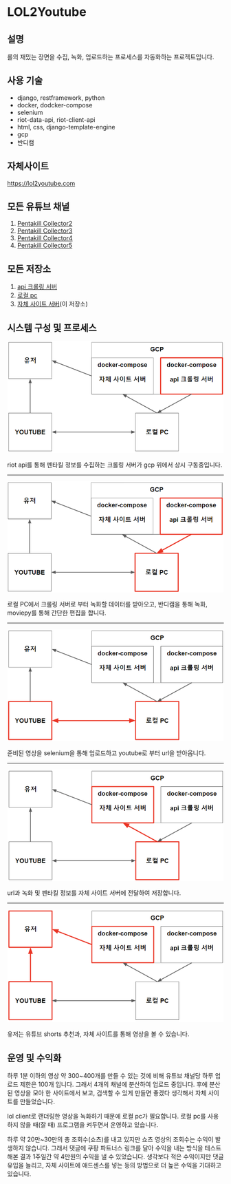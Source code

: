 # LOL2Youtube

## 설명

롤의 재밌는 장면을 수집, 녹화, 업로드하는 프로세스를 자동화하는 프로젝트입니다.

## 사용 기술

- django, restframework, python
- docker, dodcker-compose
- selenium
- riot-data-api, riot-client-api
- html, css, django-template-engine
- gcp
- 반디캠

## 자체사이트

https://lol2youtube.com

## 모든 유튜브 채널

1. [Pentakill Collector2](https://www.youtube.com/channel/UCs25KVMmHqCpkMqcecEIRjQ)
2. [Pentakill Collector3](https://www.youtube.com/channel/UCmhM703LbZ1r86r8CKsyEkA)
3. [Pentakill Collector4](https://www.youtube.com/channel/UCOt3LsX2wMC3JUTV_IPzt5w)
4. [Pentakill Collector5](https://www.youtube.com/channel/UCk7tNq10DyUmboClA6t6q_A)

## 모든 저장소

1. [api 크롤링 서버](https://github.com/gghotted/lol2youtube-server)
2. [로컬 pc](https://github.com/gghotted/lol2youtube-client)
3. [자체 사이트 서버](https://github.com/gghotted/lol2youtube)(이 저장소)

## 시스템 구성 및 프로세스

<img src="./docs_images\l1.png" style="zoom:67%;" />

riot api를 통해 펜타킬 정보를 수집하는 크롤링 서버가 gcp 위에서 상시 구동중입니다.

------

<img src="./docs_images\l2.png" style="zoom:67%;" />

로컬 PC에서 크롤링 서버로 부터 녹화할 데이터를 받아오고, 반디캠을 통해 녹화, moviepy를 통해 간단한 편집을 합니다.

------

<img src="./docs_images\l3.png" style="zoom:67%;" />

준비된 영상을 selenium을 통해 업로드하고 youtube로 부터 url을 받아옵니다.

------

<img src="./docs_images\l4.png" style="zoom:67%;" />

url과 녹화 및 펜타킬 정보를 자체 사이트 서버에 전달하여 저장합니다.

------

<img src="./docs_images\l5.png" style="zoom:67%;" />

유저는 유튜브 shorts 추천과, 자체 사이트를 통해 영상을 볼 수 있습니다.

## 운영 및 수익화

하루 1분 이하의 영상 약 300~400개를 만들 수 있는 것에 비해 유튜브 채널당 하루 업로드 제한은 100개 입니다. 그래서 4개의 채널에 분산하여 업로드 중입니다. 후에 분산된 영상을 모아 한 사이트에서 보고, 검색할 수 있게 만들면 좋겠다 생각해서 자체 사이트를 만들었습니다.

lol client로 랜더링한 영상을 녹화하기 때문에 로컬 pc가 필요합니다. 로컬 pc를 사용하지 않을 때(잘 때) 프로그램을 켜두면서 운영하고 있습니다.

하루 약 20만~30만의 총 조회수(쇼츠)를 내고 있지만 쇼츠 영상의 조회수는 수익이 발생하지 않습니다. 그래서 댓글에 쿠팡 파트너스 링크를 달아 수익을 내는 방식을 테스트해본 결과 1주일간 약 4만원의 수익을 낼 수 있었습니다. 생각보다 적은 수익이지만 댓글 유입을 늘리고, 자체 사이트에 애드센스를 넣는 등의 방법으로 더 높은 수익을 기대하고 있습니다.








